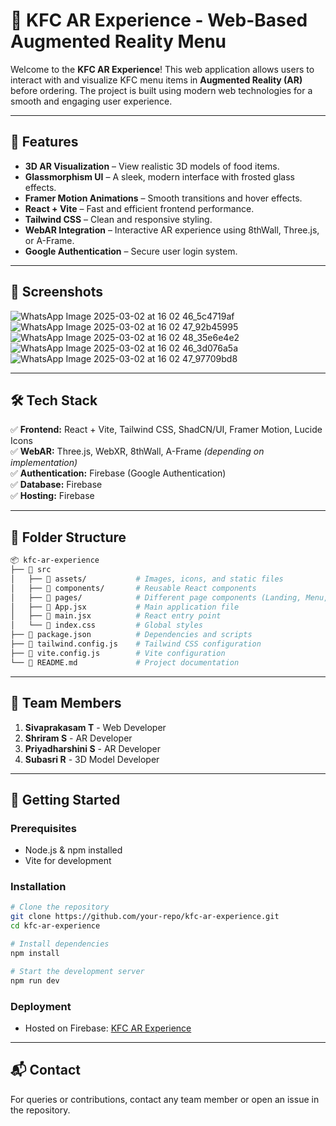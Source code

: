 # 🍗 KFC AR Experience - Web-Based Augmented Reality Menu  

Welcome to the **KFC AR Experience**! This web application allows users to interact with and visualize KFC menu items in **Augmented Reality (AR)** before ordering. The project is built using modern web technologies for a smooth and engaging user experience.  

---

## 🚀 Features  
- **3D AR Visualization** – View realistic 3D models of food items.  
- **Glassmorphism UI** – A sleek, modern interface with frosted glass effects.  
- **Framer Motion Animations** – Smooth transitions and hover effects.  
- **React + Vite** – Fast and efficient frontend performance.  
- **Tailwind CSS** – Clean and responsive styling.  
- **WebAR Integration** – Interactive AR experience using 8thWall, Three.js, or A-Frame.  
- **Google Authentication** – Secure user login system.  

---

## 📸 Screenshots  
![WhatsApp Image 2025-03-02 at 16 02 46_5c4719af](https://github.com/user-attachments/assets/3a393800-0011-4ab9-80c2-5592197d17b7)
![WhatsApp Image 2025-03-02 at 16 02 47_92b45995](https://github.com/user-attachments/assets/c7bfe07f-013f-462a-856f-fa246feaf931)
 ![WhatsApp Image 2025-03-02 at 16 02 48_35e6e4e2](https://github.com/user-attachments/assets/6d669941-5182-48b9-a491-e97e8bc1d744)
![WhatsApp Image 2025-03-02 at 16 02 46_3d076a5a](https://github.com/user-attachments/assets/00f9cea3-3a87-4ab4-8172-85c7b11242fd)
![WhatsApp Image 2025-03-02 at 16 02 47_97709bd8](https://github.com/user-attachments/assets/c0a92c36-a571-4b88-bdef-9ac10f1a026b)









---

## 🛠️ Tech Stack  
✅ **Frontend:** React + Vite, Tailwind CSS, ShadCN/UI, Framer Motion, Lucide Icons  
✅ **WebAR:** Three.js, WebXR, 8thWall, A-Frame *(depending on implementation)*  
✅ **Authentication:** Firebase (Google Authentication)  
✅ **Database:** Firebase  
✅ **Hosting:** Firebase  

---

## 📂 Folder Structure  
```bash
📦 kfc-ar-experience
├── 📁 src
│   ├── 📁 assets/           # Images, icons, and static files
│   ├── 📁 components/       # Reusable React components
│   ├── 📁 pages/            # Different page components (Landing, Menu, About)
│   ├── 📄 App.jsx           # Main application file
│   ├── 📄 main.jsx          # React entry point
│   └── 📄 index.css         # Global styles
├── 📄 package.json          # Dependencies and scripts
├── 📄 tailwind.config.js    # Tailwind CSS configuration
├── 📄 vite.config.js        # Vite configuration
└── 📄 README.md             # Project documentation
```

---

## 👥 Team Members  
1. **Sivaprakasam T** - Web Developer  
2. **Shriram S** - AR Developer  
3. **Priyadharshini S** - AR Developer  
4. **Subasri R** - 3D Model Developer  

---

## 🚀 Getting Started  
### Prerequisites  
- Node.js & npm installed  
- Vite for development  

### Installation  
```bash
# Clone the repository
git clone https://github.com/your-repo/kfc-ar-experience.git
cd kfc-ar-experience

# Install dependencies
npm install

# Start the development server
npm run dev
```

### Deployment  
- Hosted on Firebase: [KFC AR Experience](https://we-bar-03.web.app)  

---

## 📬 Contact  
For queries or contributions, contact any team member or open an issue in the repository.

